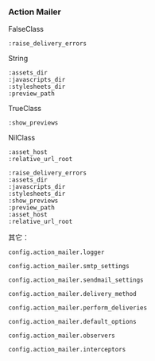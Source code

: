 ### Action Mailer

FalseClass

```
:raise_delivery_errors
```

String

```
:assets_dir
:javascripts_dir
:stylesheets_dir
:preview_path
```

TrueClass

```
:show_previews
```

NilClass

```
:asset_host
:relative_url_root
```

```
:raise_delivery_errors
:assets_dir
:javascripts_dir
:stylesheets_dir
:show_previews
:preview_path
:asset_host
:relative_url_root
```

其它：

```
config.action_mailer.logger

config.action_mailer.smtp_settings

config.action_mailer.sendmail_settings

config.action_mailer.delivery_method

config.action_mailer.perform_deliveries

config.action_mailer.default_options

config.action_mailer.observers

config.action_mailer.interceptors
```
